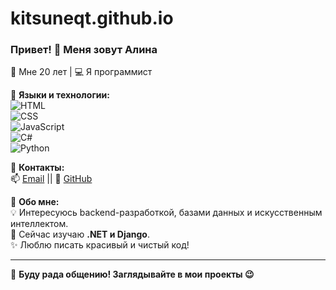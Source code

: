 # kitsuneqt.github.io
### Привет! 👋 Меня зовут Алина  
🎂 Мне 20 лет | 💻 Я программист  

🔹 **Языки и технологии:**  
![HTML](https://img.shields.io/badge/-HTML-orange?style=flat-square&logo=html5)  
![CSS](https://img.shields.io/badge/-CSS-blue?style=flat-square&logo=css3)  
![JavaScript](https://img.shields.io/badge/-JavaScript-yellow?style=flat-square&logo=javascript)  
![C#](https://img.shields.io/badge/-C%23-blueviolet?style=flat-square&logo=c-sharp)  
![Python](https://img.shields.io/badge/-Python-3776AB?style=flat-square&logo=python)  

🔹 **Контакты:**  
📫 [Email](aalina.valeevaa@gmail.com) || 🚀 [GitHub](https://github.com/kitsuneqt)  

🔹 **Обо мне:**  
💡 Интересуюсь backend-разработкой, базами данных и искусственным интеллектом.  
🌱 Сейчас изучаю **.NET и Django**.  
✨ Люблю писать красивый и чистый код!  

---

💬 **Буду рада общению! Заглядывайте в мои проекты 😉**  
